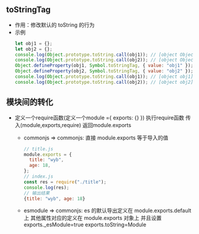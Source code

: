 ## toStringTag

- 作用：修改默认的 toString 的行为
- 示例
  ```javascript
  let obj1 = {};
  let obj2 = {};
  console.log(Object.prototype.toString.call(obj1)); // [object Object]
  console.log(Object.prototype.toString.call(obj2)); // [object Object]
  Object.defineProperty(obj1, Symbol.toStringTag, { value: "obj1" });
  Object.defineProperty(obj2, Symbol.toStringTag, { value: "obj2" });
  console.log(Object.prototype.toString.call(obj1)); // [object obj1]
  console.log(Object.prototype.toString.call(obj2)); // [object obj2]
  ```

## 模块间的转化

- 定义一个require函数(定义一个module ={ exports: {} }) 执行require函数 传入(module,exports,require) 返回module.exports

  - commonjs => commonjs: 直接 module.exports 等于导入的值

    ```javascript
    // title.js
    module.exports = {
      title: "wyb",
      age: 18,
    };
    // index.js
    const res = require("./title");
    console.log(res);
    // 输出结果
    {title: "wyb", age: 18}
    ```

  - esmodule => commonjs: es 的默认导出定义在 module.exports.default 上 其他属性对应的定义在 module.exports 对象上 并且设置 exports.\_esModule=true exports.toString=Module
